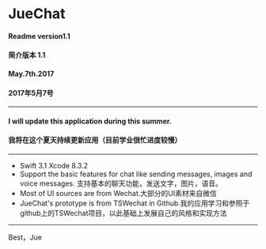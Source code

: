 # JueChat
 #### Readme version1.1
 #### 简介版本 1.1
 #### May.7th.2017
 #### 2017年5月7号
 ****
 #### I will update this application during this summer.
 #### 我将在这个夏天持续更新应用（目前学业很忙进度较慢）
 ****
 * Swift 3.1 Xcode 8.3.2
 * Support the basic features for chat like sending messages, images and voice messages. 支持基本的聊天功能，发送文字，图片，语音。
 * Most of UI sources are from Wechat.大部分的UI素材来自微信
 * JueChat's prototype is from TSWechat in Github.我的应用学习和参照于github上的TSWechat项目，以此基础上发展自己的风格和实现方法
 ****
 Best，Jue

